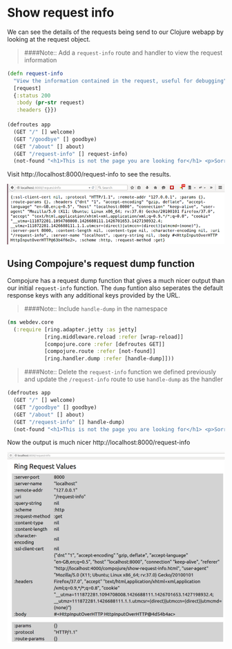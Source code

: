 # Show request info

We can see the details of the requests being send to our Clojure webapp by looking at the request object.

> ####Note:: Add a `request-info` route and handler to view the request information

```clojure
(defn request-info
  "View the information contained in the request, useful for debugging"
  [request]
  {:status 200
   :body (pr-str request)
   :headers {}})

(defroutes app
  (GET "/" [] welcome)
  (GET "/goodbye" [] goodbye)
  (GET "/about" [] about)
  (GET "/request-info" [] request-info)
  (not-found "<h1>This is not the page you are looking for</h1> <p>Sorry, the page you requested was not found!</p>"))
```

  Visit http://localhost:8000/request-info to see the results.

![Output of the request](/images/clojure-webdev-request-info-pr-str-output.png)


## Using Compojure's request dump function

  Compojure has a request dump function that gives a much nicer output than our initial `request-info` function.  The `dump` funtion also seperates the default response keys with any additional keys provided by the URL.

> ####Note:: Include `handle-dump` in the namespace

```clojure
(ns webdev.core
  (:require [ring.adapter.jetty :as jetty]
            [ring.middleware.reload :refer [wrap-reload]]
            [compojure.core :refer [defroutes GET]]
            [compojure.route :refer [not-found]]
            [ring.handler.dump :refer [handle-dump]]))
```

> ####Note:: Delete the `request-info` function we defined previously and update the `/request-info` route to use `handle-dump` as the handler

```clojure
(defroutes app
  (GET "/" [] welcome)
  (GET "/goodbye" [] goodbye)
  (GET "/about" [] about)
  (GET "/request-info" [] handle-dump)
  (not-found "<h1>This is not the page you are looking for</h1> <p>Sorry, the page you requested was not found!</p>"))
```

  Now the output is much nicer http://localhost:8000/request-info

![](/images/clojure-webdev-compojure-request-dump-output.png)
